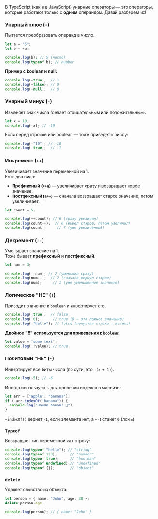 В TypeScript (как и в JavaScript) унарные операторы — это операторы, которые работают только с **одним** операндом. Давай разберем их!

### **Унарный плюс (`+`)**
Пытается преобразовать операнд в число.

```ts
let a = "5";
let b = +a;

console.log(b); // 5 (число)
console.log(typeof b); // number
```

**Пример с boolean и null:**

```ts
console.log(+true);  // 1
console.log(+false); // 0
console.log(+null);  // 0
```

### **Унарный минус (`-`)**
Изменяет знак числа (делает отрицательным или положительным).

```ts
let x = 10;
console.log(-x); // -10
```

Если перед строкой или boolean — тоже приведет к числу:
```ts
console.log(-"10"); // -10
console.log(-true);  // -1
```

### **Инкремент (`++`)**
Увеличивает значение переменной на 1.  
Есть два вида:
- **Префиксный (`++a`)** — увеличивает сразу и возвращает новое значение.
- **Постфиксный (`a++`)** — сначала возвращает старое значение, потом увеличивает.

```ts
let count = 5;

console.log(++count); // 6 (сразу увеличил)
console.log(count++);  // 6 (вывел старое, потом увеличил)
console.log(count);     // 7 (уже увеличенный)
```

### **Декремент (`--`)**
Уменьшает значение на 1.  
Тоже бывает **префиксный** и **постфиксный**.

```ts
let num = 3;

console.log(--num); // 2 (уменьшил сразу)
console.log(num--);  // 2 (сначала вернул старое)
console.log(num);     // 1 (уже уменьшенное значение)
```

### **Логическое "НЕ" (`!`)**
Приводит значение к `boolean` и инвертирует его.

```ts
console.log(!true);  // false
console.log(!0);      // true (0 — это ложное значение)
console.log(!"hello"); // false (непустая строка — истина)
```

**Двойное "!!" используется для приведения к `boolean`:**
```ts
let value = "some text";
console.log(!!value); // true
```

### **Побитовый "НЕ" (`~`)**
Инвертирует все биты числа (по сути, это `-(x + 1)`).

```ts
console.log(~5); // -6
```

Иногда используют `~` для проверки индекса в массиве:
```ts
let arr = ["apple", "banana"];
if (~arr.indexOf("banana")) {
  console.log("Нашли банан! 🍌");
}
```
`~indexOf()` вернет `-1`, если элемента нет, а `~-1` станет `0` (ложь).

### `Typeof`
Возвращает тип переменной как строку:

```ts
console.log(typeof "hello"); // "string"
console.log(typeof 123);      // "number"
console.log(typeof true);     // "boolean"
console.log(typeof undefined);// "undefined"
console.log(typeof {});       // "object"
```

### `delete`
Удаляет свойство из объекта:

```ts
let person = { name: "John", age: 30 };
delete person.age;

console.log(person); // { name: "John" }
```